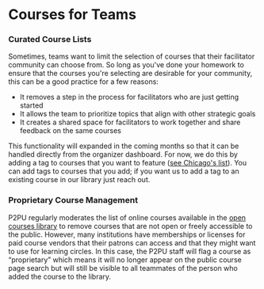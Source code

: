 # Courses for Teams

### Curated Course Lists

Sometimes, teams want to limit the selection of courses that their facilitator community can choose from. So long as you've done your homework to ensure that the courses you're selecting are desirable for your community, this can be a good practice for a few reasons:

* It removes a step in the process for facilitators who are just getting started
* It allows the team to prioritize topics that align with other strategic goals
* It creates a shared space for facilitators to work together and share feedback on the same courses

This functionality will expanded in the coming months so that it can be handled directly from the organizer dashboard. For now, we do this by adding a tag to courses that you want to feature \([see Chicago's list](https://www.p2pu.org/en/courses/?languages=en&order&topics=cpl)\). You can add tags to courses that you add; if you want us to add a tag to an existing course in our library just reach out.

### Proprietary Course Management

P2PU regularly moderates the list of online courses available in the [open courses library](https://www.p2pu.org/en/courses/) to remove courses that are not open or freely accessible to the public. However, many institutions have memberships or licenses for paid course vendors that their patrons can access and that they might want to use for learning circles. In this case, the P2PU staff will flag a course as “proprietary” which means it will no longer appear on the public course page search but will still be visible to all teammates of the person who added the course to the library. 

